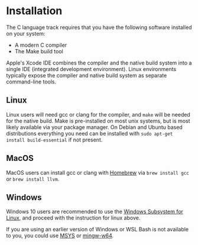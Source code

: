 # Installation

The C language track requires that you have the following software installed
on your system:

* A modern C compiler
* The Make build tool

Apple's Xcode IDE combines the compiler and the native build system into a single IDE (integrated development environment).
Linux environments typically expose the compiler and native build system as separate command-line tools.

## Linux

Linux users will need gcc or clang for the compiler, and `make` will be needed for the native build.
Make is pre-installed on most unix systems, but is most likely available via your package manager.
On Debian and Ubuntu based distributions everything you need can be installed with `sudo apt-get install build-essential` if not present.

## MacOS

MacOS users can install gcc or clang with [Homebrew][] via `brew install gcc` or `brew install llvm`.

## Windows

Windows 10 users are recommended to use the [Windows Subsystem for Linux][], and proceed with the instruction for linux above.

If you are using an earlier version of Windows or WSL Bash is not available to you, you could use [MSYS][] or [mingw-w64][].

[Homebrew]: https://brew.sh
[Windows Subsystem for Linux]: https://docs.microsoft.com/en-gb/windows/wsl/about
[MSYS]: https://www.msys2.org/
[mingw-w64]: http://mingw-w64.org/doku.php
